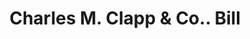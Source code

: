 ---
doi: 10.7916/D8RJ5WP0
date_other: '1874'
date_other_textual: '1874'
form: printed ephemera
genre:
- Invoices
name:
- Charles M. Clapp & Co.
- National Rubber Co.
- Aetna Rubber Co.
- Goodyear Rubber Co.
object_in_context_url: https://biggert.cul.columbia.edu/items/view/ave_biggert_01780
subject_hierarchical_geographic:
- Boston, Massachusetts, United States
subject_name:
- Charles M. Clapp & Co.
- National Rubber Co.
- Aetna Rubber Co.
- Goodyear Rubber Co.
title: Charles M. Clapp & Co.. Bill
sort_title: Charles M. Clapp & Co.. Bill
call_number: ave_biggert_01780
coordinates:
- 42.35805555555556,-71.06361111111111
pid: ave_biggert_01780
identifiers: ave_biggert_01780
thumbnail: false
permalink: /biggert/ave_biggert_01780/
layout: iiif-image-page
---